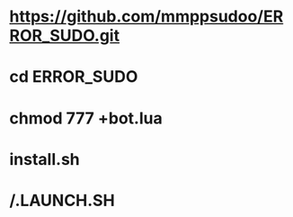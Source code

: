 # https://github.com/mmppsudoo/ERROR_SUDO.git
# cd ERROR_SUDO
# chmod 777 +bot.lua
# install.sh 
# /.LAUNCH.SH
